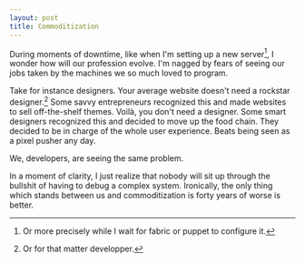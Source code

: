 ```yaml
---
layout: post
title: Commoditization
---
```

During moments of downtime, like when I'm setting up a new server[^fabric], I wonder how will our profession evolve. I'm nagged by fears of seeing our jobs taken by the machines we so much loved to program. 

Take for instance designers. Your average website doesn't need a rockstar designer.[^dev] Some savvy entrepreneurs recognized this and made websites to sell off-the-shelf themes. Voilà, you don't need a designer. Some smart designers recognized this and decided to move up the food chain. They decided to be in charge of the whole user experience. Beats being seen as a pixel pusher any day.

We, developers, are seeing the same problem. 



In a moment of clarity, I just realize that nobody will sit up through the bullshit of having to debug a complex system. Ironically, the only thing which stands between us and commoditization is forty years of worse is better.

[^fabric]: Or more precisely while I wait for fabric or puppet to configure it.
[^dev]: Or for that matter developper.
